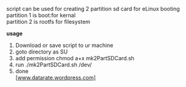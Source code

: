script can be used for creating 2 partition sd card for eLinux booting<br>
partition 1 is boot:for kernal<br>
partition 2 is rootfs for filesystem<br>

******usage******
1. Download or save script to ur machine
2. goto directory as SU 
3. add permission chmod a+x mk2PartSDCard.sh
4. run ./mk2PartSDCard.sh /dev/<device node>
5. done<br>
[www.datarate.wordpress.com]
